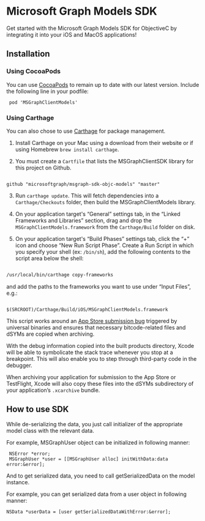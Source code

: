 # Microsoft Graph Models SDK 


Get started with the Microsoft Graph Models SDK for ObjectiveC by integrating it into your iOS and MacOS applications!



## Installation


### Using CocoaPods

You can use [CocoaPods](https://cocoapods.org/) to remain up to date with our latest version. Include the following line in your podfile:
  ``` 
   pod 'MSGraphClientModels'
  ```


### Using Carthage



You can also chose to use [Carthage](https://github.com/Carthage/Carthage) for package management.



1. Install Carthage on your Mac using a download from their website or if using Homebrew `brew install carthage`.

2. You must create a `Cartfile` that lists the MSGraphClientSDK library for this project on Github.



```

github "microsoftgraph/msgraph-sdk-objc-models" "master"

```



3. Run `carthage update`. This will fetch dependencies into a `Carthage/Checkouts` folder, then build the MSGraphClientModels library.

4. On your application target's “General” settings tab, in the “Linked Frameworks and Libraries” section, drag and drop the `MSGraphClientModels.framework` from the `Carthage/Build` folder on disk.

5. On your application target's “Build Phases” settings tab, click the “+” icon and choose “New Run Script Phase”. Create a Run Script in which you specify your shell (ex: `/bin/sh`), add the following contents to the script area below the shell:



```sh

/usr/local/bin/carthage copy-frameworks

```



and add the paths to the frameworks you want to use under “Input Files”, e.g.:



```

$(SRCROOT)/Carthage/Build/iOS/MSGraphClientModels.framework

```

This script works around an [App Store submission bug](http://www.openradar.me/radar?id=6409498411401216) triggered by universal binaries and ensures that necessary bitcode-related files and dSYMs are copied when archiving.



With the debug information copied into the built products directory, Xcode will be able to symbolicate the stack trace whenever you stop at a breakpoint. This will also enable you to step through third-party code in the debugger.



When archiving your application for submission to the App Store or TestFlight, Xcode will also copy these files into the dSYMs subdirectory of your application’s `.xcarchive` bundle.


## How to use SDK
 
 While de-serializing the data, you just call initializer of the appropriate model class with the relevant data.

 For example, MSGraphUser object can be initialized in following manner:
```
 NSError *error;
 MSGraphUser *user = [[MSGraphUser alloc] initWithData:data error:&error];
```

And to get serialized data, you need to call getSerializedData on the model instance.

For example, you can get serialized data from a user object in following manner:

```
NSData *userData = [user getSerializedDataWithError:&error];
```
